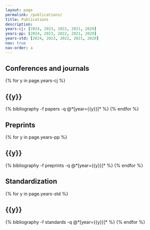 ```yaml
---
layout: page
permalink: /publications/
title: Publications
description: 
years-cj: [2024, 2023, 2022, 2021, 2020]
years-pp: [2024, 2023, 2022, 2021, 2020]
years-std: [2024, 2023, 2022, 2021, 2020]
nav: true
nav-order: a
---
```


## Conferences and journals
<div class="publications">

{% for y in page.years-cj %}
  <h2 class="year">{{y}}</h2>
  {% bibliography -f papers -q @*[year={{y}}]* %}
{% endfor %}

</div>

## Preprints
<div class="publications">

{% for y in page.years-pp %}
  <h2 class="year">{{y}}</h2>
  {% bibliography -f preprints -q @*[year={{y}}]* %}
{% endfor %}

</div>

## Standardization 
<div class="publications">

{% for y in page.years-std %}
  <h2 class="year">{{y}}</h2>
  {% bibliography -f standards -q @*[year={{y}}]* %}
{% endfor %}

</div>
